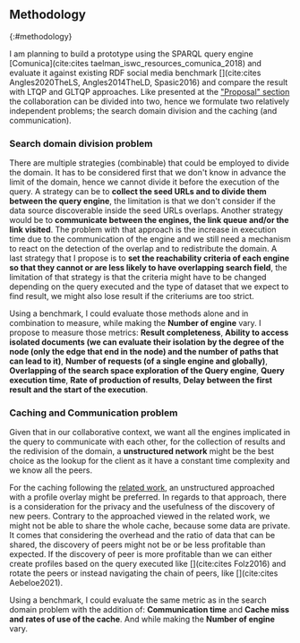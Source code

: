 ## Methodology
{:#methodology}

I am planning to build a prototype using the SPARQL query engine [Comunica](cite:cites taelman_iswc_resources_comunica_2018)
and evaluate it against existing RDF social media benchmark [](cite:cites Angles2020TheLS, Angles2014TheLD, Spasic2016)
and compare the result with LTQP and GLTQP approaches.
Like presented at the ["Proposal" section](#proposal) the collaboration can be divided into two, hence we formulate two 
relatively independent problems; the search domain division and the caching (and communication).

### Search domain division problem
There are multiple strategies (combinable) that could be employed to divide the domain.
It has to be considered first that we don't know in advance the limit of the domain,
hence we cannot divide it before the execution of the query.
A strategy can be to **collect the seed URLs and to divide them between the query engine**,
the limitation is that we don't consider if the data source discoverable inside the seed URLs overlaps.
Another strategy would be to **communicate between the engines, the link queue and/or the link visited**. The
problem with that approach is the increase in execution time due to the communication of the engine and we still
need a mechanism to react on the detection of the overlap and to redistribute the domain.
A last strategy that I propose is to **set the reachability criteria of each engine so that they cannot or are less likely to have overlapping search field**, the limitation of that strategy is that the criteria might have to be 
changed depending on the query executed and the type of dataset that we expect to find result, 
we might also lose result if the criteriums are too strict.


Using a benchmark, I could evaluate those methods alone and in combination to measure, while making the **Number of engine** vary. 
I propose to measure those metrics:
**Result completeness**, 
**Ability to access isolated documents (we can evaluate their isolation by the degree of the node (only the edge that end in the node) and the number of paths that can lead to it)**,
**Number of requests (of a single engine and globally)**, 
**Overlapping of the search space exploration of the Query engine**,
 **Query execution time**, **Rate of production of results**, **Delay between the first result and the start of the execution**.

### Caching and Communication  problem
Given that in our collaborative context, we want all the engines implicated in the query 
to communicate with each other, for the collection of results and the redivision of the domain,
a **unstructured network** might be the best choice as the lookup for the client as it have a constant time complexity and we know all the peers.

For the caching following the [related work](#litterature_review), an unstructured approached with a profile overlay might be preferred.
In regards to that approach, there is a consideration for the privacy and the usefulness of the discovery of new peers.
Contrary to the approached viewed in the related work, we might not be able to share the whole cache, because some data are private. 
It comes that considering the overhead and the ratio of data that can be shared, the discovery of peers might not be or be less profitable than expected. 
If the discovery of peer is more profitable than we can either create profiles based on the query executed like [](cite:cites Folz2016)
and rotate the peers or instead navigating the chain of peers, like [](cite:cites Aebeloe2021).

Using a benchmark, I could evaluate the same metric as in the search domain problem with the addition of: **Communication time** and **Cache miss and rates of use of the cache**.
And while making the **Number of engine** vary.